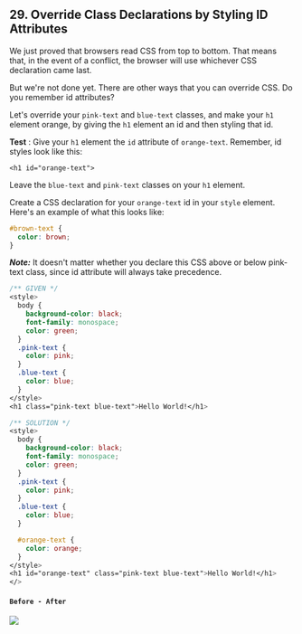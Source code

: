 ## 29. Override Class Declarations by Styling ID Attributes
We just proved that browsers read CSS from top to bottom. That means that, in the event of a conflict, the browser will use whichever CSS declaration came last.

But we're not done yet. There are other ways that you can override CSS. Do you remember id attributes?

Let's override your `pink-text` and `blue-text` classes, and make your `h1` element orange, by giving the `h1` element an id and then styling that id.

**Test** : Give your `h1` element the `id` attribute of `orange-text`. Remember, id styles look like this:

`<h1 id="orange-text">`

Leave the `blue-text` and `pink-text` classes on your `h1` element.

Create a CSS declaration for your `orange-text` id in your `style` element. Here's an example of what this looks like:

```css
#brown-text {
  color: brown;
}
```

***Note:*** It doesn't matter whether you declare this CSS above or below pink-text class, since id attribute will always take precedence.

```css
/** GIVEN */
<style>
  body {
    background-color: black;
    font-family: monospace;
    color: green;
  }
  .pink-text {
    color: pink;
  }
  .blue-text {
    color: blue;
  }
</style>
<h1 class="pink-text blue-text">Hello World!</h1>

/** SOLUTION */
<style>
  body {
    background-color: black;
    font-family: monospace;
    color: green;
  }
  .pink-text {
    color: pink;
  }
  .blue-text {
    color: blue;
  }

  #orange-text {
    color: orange;
  }
</style>
<h1 id="orange-text" class="pink-text blue-text">Hello World!</h1>
</>
```

#### `Before - After`
![](http://i64.tinypic.com/24d57ja.png)
